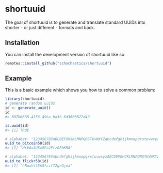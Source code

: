 
<!-- README.md is generated from README.Rmd. Please edit that file -->

# shortuuid

<!-- badges: start -->
<!-- badges: end -->

The goal of shortuuid is to generate and translate standard UUIDs into
shorter - or just different - formats and back.

## Installation

You can install the development version of shortuuid like so:

``` r
remotes::install_github("schochastics/shortuuid")
```

## Example

This is a basic example which shows you how to solve a common problem:

``` r
library(shortuuid)
# generate random uuids
id <- generate_uuid()
id
#> 887b0638-4156-49ba-ba3b-6d3603822d49
```

``` r
is.uuid(id)
#> [1] TRUE
```

``` r
# alphabet: "123456789ABCDEFGHJKLMNPQRSTUVWXYZabcdefghijkmnopqrstuvwxyz"
uuid_to_bitcoin58(id)
#> [1] "HrVAvJU5w5FaJFtzGEhKMA"
```

``` r
# alphabet: "123456789abcdefghijkmnopqrstuvwxyzABCDEFGHJKLMNPQRSTUVWXYZ"
uuid_to_flickr58(id)
#> [1] "hRuaVit5W5fzifTZgeGjma"
```
